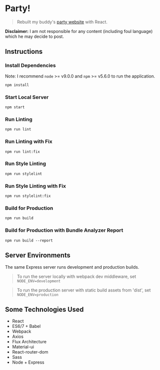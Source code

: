 # Party!
> Rebuilt my buddy's [party website](http://party.tynick.com) with React.

**Disclaimer:** I am not responsible for any content (including foul language) which he may decide to post.

## Instructions

### Install Dependencies
Note: I recommend `node` >= v9.0.0 and `npm` >= v5.6.0 to run the application.

```
npm install
```

### Start Local Server
```
npm start
```

### Run Linting
```
npm run lint
```

### Run Linting with Fix
```
npm run lint:fix
```

### Run Style Linting
```
npm run stylelint
```

### Run Style Linting with Fix
```
npm run stylelint:fix
```

### Build for Production
```
npm run build
```

### Build for Production with Bundle Analyzer Report
```
npm run build --report
```

## Server Environments
The same Express server runs development and production builds.

> To run the server locally with webpack dev middleware, set `NODE_ENV=development`

> To run the production server with static build assets from 'dist', set `NODE_ENV=production`

## Some Technologies Used
* React
* ES6/7 + Babel
* Webpack
* Axios
* Flux Architecture
* Material-ui
* React-router-dom
* Sass
* Node + Express
